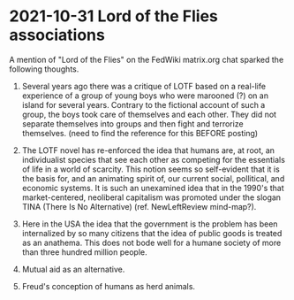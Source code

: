 # 2021-10-31 Lord of the Flies associations

A mention of "Lord of the Flies" on the FedWiki matrix.org chat sparked the following thoughts.

1. Several years ago there was a critique of LOTF based on a real-life experience of a group of young boys who were marooned (?) on an island for several years. Contrary to the fictional account of such a group, the boys took care of themselves and each other. They did not separate themselves into groups and then fight and terrorize themselves. (need to find the reference for this BEFORE posting)

2. The LOTF novel has re-enforced the idea that humans are, at root, an individualist species that see each other as competing for the essentials of life in a world of scarcity. This notion seems so self-evident that it is the basis for, and an animating spirit of, our current social, pollitical, and economic systems. It is such an unexamined idea that in the 1990's that market-centered, neoliberal capitalism was promoted under the slogan TINA (There Is No Alternative) (ref. NewLeftReview mind-map?).

3. Here in the USA the idea that the government is the problem has been internalized by so many citizens that the idea of public goods is treated as an anathema. This does not bode well for a humane society of more than three hundred million people.

4. Mutual aid as an alternative.

5. Freud's conception of humans as herd animals.

